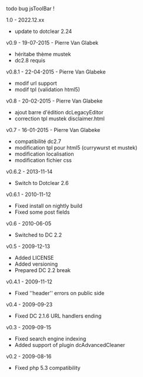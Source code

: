 todo
bug jsToolBar !

1.0 - 2022.12.xx
* update to dotclear 2.24

v0.9 - 19-07-2015 - Pierre Van Glabek
* héritabe thème mustek
* dc2.8 requis

v0.8.1 - 22-04-2015 - Pierre Van Glabeke
* modif url support
* modif tpl (validation html5)

v0.8 - 20-02-2015 - Pierre Van Glabeke
* ajout barre d'édition dcLegacyEditor
* correction tpl mustek disclaimer.html

v0.7 - 16-01-2015 - Pierre Van Glabeke
* compatibilité dc2.7
* modification tpl pour html5 (currywurst et mustek)
* modification localisation
* modification fichier css

v0.6.2 - 2013-11-14
* Switch to Dotclear 2.6

v0.6.1 - 2010-11-12
* Fixed install on nightly build
* Fixed some post fields

v0.6 - 2010-06-05
* Switched to DC 2.2

v0.5 - 2009-12-13
* Added LICENSE
* Added versioning
* Prepared DC 2.2 break

v0.4.1 - 2009-11-12
* Fixed ''header'' errors on public side

v0.4 - 2009-09-23
* Fixed DC 2.1.6 URL handlers ending

v0.3 - 2009-09-15
* Fixed search engine indexing
* Added support of plugin dcAdvancedCleaner

v0.2 - 2009-08-16
* Fixed php 5.3 compatibility

